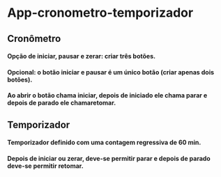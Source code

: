 # App-cronometro-temporizador
## Cronômetro
#### Opção de iniciar, pausar e zerar: criar três botões. 
#### Opcional: o botão iniciar e pausar é um único botão (criar apenas dois botões).
#### Ao abrir o botão chama iniciar, depois de iniciado ele chama parar e depois de parado ele chamaretomar.

## Temporizador
#### Temporizador definido com uma contagem regressiva de 60 min.
#### Depois de iniciar ou zerar, deve-se permitir parar e depois de parado deve-se permitir retomar.
